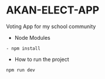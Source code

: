# AKAN-ELECT-APP
Voting App for my school community

- Node Modules 
```
- npm install
```

- How to run the project
```
npm run dev
```



